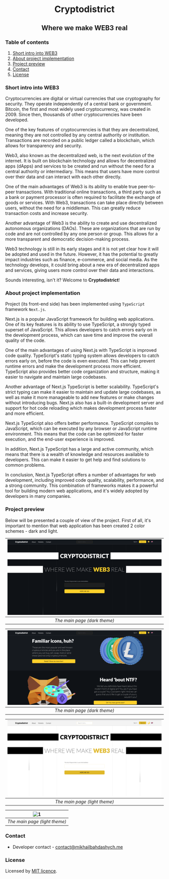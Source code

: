 <h1 align="center">
    Cryptodistrict
</h1>

<h2 align="center">
    Where we make WEB3 real
</h2>

### Table of contents
1. [Short intro into WEB3](#short-intro-into-web3)
2. [About project implementation](#about-project-implementation)
3. [Project preview](#project-preview)
4. [Contact](#contact)
5. [License](#license)

### Short intro into WEB3
Cryptocurrencies are digital or virtual currencies that use cryptography for security. They operate independently of a central bank or government. Bitcoin, the first and most widely used cryptocurrency, was created in 2009. Since then, thousands of other cryptocurrencies have been developed.

One of the key features of cryptocurrencies is that they are decentralized, meaning they are not controlled by any central authority or institution. Transactions are recorded on a public ledger called a blockchain, which allows for transparency and security.

Web3, also known as the decentralized web, is the next evolution of the internet. It is built on blockchain technology and allows for decentralized apps (dApps) and services to be created and run without the need for a central authority or intermediary. This means that users have more control over their data and can interact with each other directly.

One of the main advantages of Web3 is its ability to enable true peer-to-peer transactions. With traditional online transactions, a third party such as a bank or payment processor is often required to facilitate the exchange of goods or services. With Web3, transactions can take place directly between users, without the need for a middleman. This can greatly reduce transaction costs and increase security.

Another advantage of Web3 is the ability to create and use decentralized autonomous organizations (DAOs). These are organizations that are run by code and are not controlled by any one person or group. This allows for a more transparent and democratic decision-making process.

Web3 technology is still in its early stages and it is not yet clear how it will be adopted and used in the future. However, it has the potential to greatly impact industries such as finance, e-commerce, and social media. As the technology develops, it could bring about a new era of decentralized apps and services, giving users more control over their data and interactions.

Sounds interesting, isn't it? Welcome to **Cryptodistrict**!

### About project implementation

Project (its front-end side) has been implemented using `TypeScript` framework `Next.js`.

Next.js is a popular JavaScript framework for building web applications. One of its key features is its ability to use TypeScript, a strongly typed superset of JavaScript. This allows developers to catch errors early on in the development process, which can save time and improve the overall quality of the code.

One of the main advantages of using Next.js with TypeScript is improved code quality. TypeScript's static typing system allows developers to catch errors early on, before the code is even executed. This can help prevent runtime errors and make the development process more efficient. TypeScript also provides better code organization and structure, making it easier to navigate and maintain large codebases.

Another advantage of Next.js TypeScript is better scalability. TypeScript's strict typing can make it easier to maintain and update large codebases, as well as make it more manageable to add new features or make changes without introducing bugs. Next.js also has a built-in development server and support for hot code reloading which makes development process faster and more efficient.

Next.js TypeScript also offers better performance. TypeScript compiles to JavaScript, which can be executed by any browser or JavaScript runtime environment. This means that the code can be optimized for faster execution, and the end-user experience is improved.

In addition, Next.js TypeScript has a large and active community, which means that there is a wealth of knowledge and resources available to developers. This can make it easier to get help and find solutions to common problems.

In conclusion, Next.js TypeScript offers a number of advantages for web development, including improved code quality, scalability, performance, and a strong community. This combination of frameworks makes it a powerful tool for building modern web applications, and it's widely adopted by developers in many companies.

### Project preview

Below will be presented a couple of view of the project. First of all, it's important to mention
that web application has been created 2 color schemes - dark and light.


| ![1](media/1.png) |
|:--:|
| *The main page (dark theme)* |

| ![1](media/2.png) |
|:--:|
| *The main page (dark theme)* |

| ![1](media/3.png) |
|:--:|
| *The main page (light theme)* |

| ![1](media/4.png) |
|:--:|
| *The main page (light theme)* |

### Contact

- Developer contact - [contact@mikhailbahdashych.me](mailto:contact@mikhailbahdashych.me)

### License

Licensed by [MIT licence](LICENSE).
